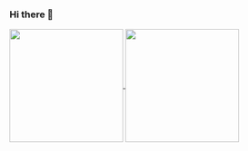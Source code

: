 ### Hi there 👋
<a href="https://github.com/anuraghazra/github-readme-stats">
  <img height=200 align="center" src="https://github-readme-stats-cory-cunninghams-projects.vercel.app/api?username=corywritescode&show_icons=true&theme=onedark" />
</a>
<a href="https://github.com/anuraghazra/convoychat">
  <img height=200 align="center" src="https://github-readme-stats-cory-cunninghams-projects.vercel.app/api/top-langs?username=corywritescode&layout=donut&theme=onedark" />
</a>
